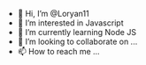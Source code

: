 - 👋 Hi, I’m @Loryan11
- 👀 I’m interested in Javascript
- 🌱 I’m currently learning Node JS
- 💞️ I’m looking to collaborate on ...
- 📫 How to reach me ...

<!---
Loryan11/Loryan11 is a ✨ special ✨ repository because its `README.md` (this file) appears on your GitHub profile.
You can click the Preview link to take a look at your changes.
--->
